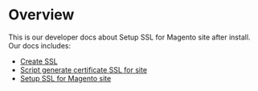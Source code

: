 # Overview
This is our developer docs about Setup SSL for Magento site after install. Our docs includes:

- [Create SSL](ssl/ssl_create.md)
- [Script generate certificate SSL for site](https://github.com/FinbertMDS/devdocs/tree/develop/mkdocs/docs/ubuntu/libs/certificateSSL)
- [Setup SSL for Magento site](ssl/ssl_magento_setup.md)

